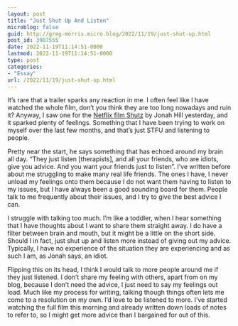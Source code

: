 ```yaml
---
layout: post
title: "Just Shut Up And Listen"
microblog: false
guid: http://greg-morris.micro.blog/2022/11/19/just-shut-up.html
post_id: 3987555
date: 2022-11-19T11:14:51-0000
lastmod: 2022-11-19T11:14:51-0000
type: post
categories:
- "Essay"
url: /2022/11/19/just-shut-up.html
---
```

It’s rare that a trailer sparks any reaction in me. I often feel like I have watched the whole film, don’t you think they are too long nowadays and ruin it? Anyway, I saw one for the [Netflix film Shutz](https://www.netflix.com/gb/title/81387962) by Jonah Hill yesterday, and it sparked plenty of feelings. Something that I have been trying to work on myself over the last few months, and that’s just STFU and listening to people.

Pretty near the start, he says something that has echoed around my brain all day. “They just listen [therapists], and all your friends, who are idiots, give you advice. And you want your friends just to listen”. I’ve written before about me struggling to make many real life friends. The ones I have, I never unload my feelings onto them because I do not want them having to listen to my issues, but I have always been a good sounding board for them. People talk to me frequently about their issues, and I try to give the best advice I can.

I struggle with talking too much. I’m like a toddler, when I hear something that I have thoughts about I want to share them straight away. I do have a filter between brain and mouth, but it might be a little on the short side. Should I in fact, just shut up and listen more instead of giving out my advice. Typically, I have no experience of the situation they are experiencing and as such I am, as Jonah says, an idiot.

Flipping this on its head, I think I would talk to more people around me if they just listened. I don’t share my feeling with others, apart from on my blog, because I don’t need the advice, I just need to say my feelings out load. Much like my process for writing, talking though things often lets me come to a resolution on my own. I’d love to be listened to more. I’ve started watching the full film this morning and already written down loads of notes to refer to, so I might get more advice than I bargained for out of this. 
